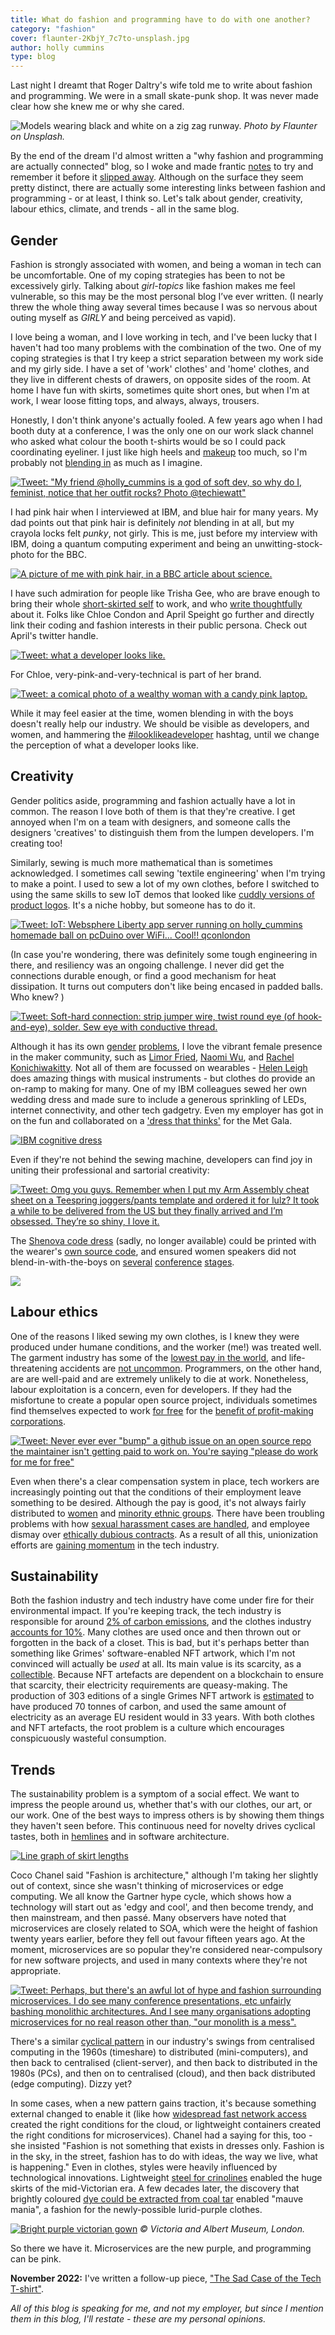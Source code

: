 ```yaml
---
title: What do fashion and programming have to do with one another?
category: "fashion"
cover: flaunter-2KbjY_7c7to-unsplash.jpg
author: holly cummins
type: blog
---
```


Last night I dreamt that Roger Daltry's wife told me to write about fashion and programming. We were in a small skate-punk shop. It was never made clear how she knew me or why she cared.

![Models wearing black and white on a zig zag runway.](flaunter-2KbjY_7c7to-unsplash.jpg)
_Photo by Flaunter on Unsplash._

By the end of the dream I'd almost written a "why fashion and programming are actually connected" blog, so I woke and made frantic [notes](https://owlcation.com/humanities/Novels-Inspired-by-Dreams) to try and remember it before it [slipped away](https://www.medicalnewstoday.com/articles/326421#Neurons-that-help-the-brain-actively-forget). Although
on the surface they seem pretty distinct, there are actually some interesting links between fashion and programming - or at least, I think so. Let's talk about gender, creativity, labour ethics, climate, and trends - all in the same blog.

## Gender

Fashion is strongly associated with women, and being a woman in tech can be uncomfortable. One of my coping strategies has been to not be excessively girly. Talking about _girl-topics_ like fashion makes me feel vulnerable, so this may be the most personal blog I’ve ever written. (I nearly threw the whole thing away several times because I was so nervous about outing myself as _GIRLY_ and being perceived as vapid).

I love being a woman, and I love working in tech, and I've been lucky that I haven't had too many problems with the combination of the two.
One of my coping strategies is that I try keep a strict separation between my work side and my girly side. I have a set of 'work' clothes' and 'home' clothes, and they live in different chests of drawers, on opposite sides of the room. At home I have fun with skirts, sometimes quite short ones, but when I'm at work, I wear loose fitting tops, and always, always, trousers.

Honestly, I don't think anyone's actually fooled. A few years ago
when I had booth duty at a conference, I was the only one on our work slack channel who asked what colour the booth t-shirts would be so I could pack coordinating eyeliner. I just like high heels and [makeup](https://www.theguardian.com/commentisfree/2021/mar/10/make-up-not-frivolous-allows-us-to-rebuild-ourselves) too much, so I'm probably not [blending in](https://link.springer.com/article/10.1007/s11199-019-01115-y) as much as I imagine.

[![Tweet: "My friend @holly_cummins is a god of soft dev, so why do I, feminist, notice that her outfit rocks? Photo @techiewatt"](siantweet.png)](https://twitter.com/siantownson/status/573466622846988289)

I had pink hair when I interviewed at IBM, and blue hair for many years. My dad points out that pink hair is definitely _not_ blending in at all, but my crayola locks felt _punky_, not girly.
This is me, just before my interview with IBM, doing a quantum computing experiment and being an unwitting-stock-photo for the BBC.

[![A picture of me with pink hair, in a BBC article about science.](hollybbc.png)](http://news.bbc.co.uk/1/hi/education/374507.stm)

I have such admiration for people like Trisha Gee, who are brave enough to bring their whole [short-skirted self](https://dzone.com/articles/should-you-notice-im-woman) to work, and who [write thoughtfully](https://trishagee.github.io/post/st_what_to_wear/) about it. Folks like Chloe Condon and April Speight go further and directly link their coding and fashion interests in their public persona. Check out April's twitter handle.

[![Tweet: what a developer looks like.](vogueandcodedevlookslike.png)](https://twitter.com/vogueandcode/status/1364241435466231810?s=20)

For Chloe, very-pink-and-very-technical is part of her brand.

[![Tweet: a comical photo of a wealthy woman with a candy pink laptop.](chloe-canon.png)](https://twitter.com/ChloeCondon/status/1366855558830067712)

While it may feel easier at the time, women blending in with the boys doesn't really help our industry. We should be visible as developers, and women, and hammering the [#ilooklikeadeveloper](https://twitter.com/search?q=%23ilooklikeadeveloper) hashtag, until we change the perception of what a developer looks like.

## Creativity

Gender politics aside, programming and fashion actually have a lot in common. The reason I love both of them is that they're creative. I get annoyed when I'm on a team with designers, and someone calls the designers 'creatives' to distinguish them from the lumpen developers. I'm creating too!

Similarly, sewing
is much more mathematical than is sometimes acknowledged. I sometimes call sewing 'textile engineering' when I'm trying to make a point. I used to sew a lot of my own clothes, before I switched to using the same skills to sew IoT demos that looked like [cuddly versions of product logos](https://github.com/holly-cummins/throwable-application-server). It's a niche hobby, but someone has to do it.

[![Tweet: IoT: Websphere Liberty app server running on holly_cummins homemade ball on pcDuino over WiFi... Cool!! qconlondon](homemadeball.png)](https://twitter.com/deonvaa/status/573456718048415744)

(In case you're wondering, there was definitely some tough engineering in there, and resiliency was an ongoing challenge. I never did get the connections durable enough, or find a
good mechanism for heat dissipation. It turns out computers don't like being encased in padded balls. Who knew? )

[![Tweet: Soft-hard connection: strip jumper wire, twist round eye (of hook-and-eye), solder. Sew eye with conductive thread.](softhardconnection.png)](https://twitter.com/holly_cummins/status/573389460613795840)

Although it has its own [gender](https://www.edsurge.com/news/2018-06-14-maker-culture-has-a-deeply-unsettling-gender-problem) [problems](https://en.wikipedia.org/wiki/Maker_culture#Gender), I love the vibrant female presence in the maker community, such as [Limor Fried](https://www.forbes.com/profile/limor-fried/?sh=7f03ada24ecc), [Naomi Wu](https://en.wikipedia.org/wiki/Naomi_Wu), and [Rachel Konichiwakitty](https://twitter.com/konichiwakitty). Not all of them are focussed on wearables - [Helen Leigh](https://twitter.com/helenleigh) does amazing things with musical instruments - but clothes do provide an on-ramp to making for many.
One of my IBM colleagues sewed her own wedding dress and made sure to include a generous sprinkling of LEDs, internet connectivity, and other tech gadgetry. Even my employer has got in on
the fun and collaborated on a ['dress that thinks'](https://www.ibm.com/watson/stories/ca-en/dress.html) for the Met Gala.

[![IBM cognitive dress](story_dress.jpg)](https://www.ibm.com/watson/stories/ca-en/dress.html)

Even if they're not behind the sewing machine,
developers can find joy in uniting their professional and sartorial creativity:

[![Tweet: Omg you guys. Remember when I put my Arm Assembly cheat sheet on a Teespring joggers/pants template and ordered it for lulz? It took a while to be delivered from the US but they finally arrived and I’m obsessed. They’re so shiny, I love it.](azeria-arm.png)](https://twitter.com/Fox0x01/status/1277962582851153923)

The [Shenova code dress](https://twitter.com/search?q=%40shenovafashion%20code%20dress&src=typed_query) (sadly, no longer available) could be printed with the wearer's [own
source code](https://shenovafashion.com/blogs/shenova-fashion/my-computer-code-dress-custom-orders-featuring-your-own-code), and ensured women speakers did not blend-in-with-the-boys on [several](https://twitter.com/ShenovaFashion/status/738385207238098945) [conference](https://shenovafashion.com/blogs/blog/123773319-women-in-tech-devon-lindsey-talks-open-source-software-communities-at-react-2016) [stages](https://twitter.com/MarieGMoe/status/691399241504296960).

[![](devon-shenova.png)](https://twitter.com/reactjs/status/702222725977239554)

## Labour ethics

One of the reasons I liked sewing my own clothes, is I knew they were produced under humane conditions, and the worker (me!) was treated well. The garment industry has some of the [lowest pay
in the world](https://www.vox.com/2018/2/27/17016704/living-wage-clothing-factories), and life-threatening accidents are [not uncommon](https://www.ilo.org/global/topics/geip/WCMS_614394/lang--en/index.htm). Programmers, on the other hand, are are well-paid and are extremely unlikely to die at work. Nonetheless, labour exploitation is a concern, even for developers. If they
had the misfortune to create a popular open source project, individuals sometimes find themselves expected to work [for free](https://www.ashedryden.com/blog/the-ethics-of-unpaid-labor-and-the-oss-community) for the [benefit of profit-making corporations](https://www.wired.com/story/altruism-open-source-fuels-web-businesses-love-to-exploit-it/).

[![Tweet: Never ever ever "bump" a github issue on an open source repo the maintainer isn't getting paid to work on. You're saying "please do work for me for free"](bump-issue.png)](https://twitter.com/penelope_zone/status/1302732113578528769)

Even when there's a clear compensation system in place, tech workers are increasingly pointing out that the conditions of their employment leave something to be desired. Although the pay is good, it's not always fairly distributed to [women](https://www.uk.mercer.com/our-thinking/the-gender-pay-gap-in-uk-tech-sector.html) and [minority ethnic groups](https://www.techrepublic.com/article/men-still-earn-more-than-women-whites-earn-twice-as-much-as-black-and-hispanic-colleagues/). There have been troubling problems with how [sexual harassment cases are handled](https://www.nytimes.com/2018/11/01/technology/google-walkout-sexual-harassment.html), and employee dismay over [ethically dubious contracts](https://www.washingtonpost.com/business/2019/07/12/no-tech-ice-protesters-demand-amazon-cut-ties-with-federal-immigration-enforcement/). As a result of all this, unionization efforts are [gaining momentum](https://www.washingtonpost.com/technology/2021/01/26/tech-unions-explainer/) in the tech industry.

## Sustainability

Both the fashion industry and tech industry have come under fire for their environmental impact. If you're keeping track, the tech industry is responsible for around [2% of carbon emissions](https://www.nature.com/articles/d41586-018-06610-y), and the clothes industry [accounts for 10%](https://www.worldbank.org/en/news/feature/2019/09/23/costo-moda-medio-ambiente). Many clothes are used once and then thrown out or forgotten in the back of a closet. This is bad, but it's perhaps better than something like Grimes' software-enabled NFT artwork, which I'm not convinced will actually be _used_ at all. Its main value is its scarcity, as a [collectible](https://www.theverge.com/22310188/nft-explainer-what-is-blockchain-crypto-art-faq). Because
NFT artefacts are dependent on a blockchain to ensure that scarcity, their electricity requirements are queasy-making. The production of 303 editions of a single Grimes NFT artwork is [estimated](https://www.theguardian.com/music/2021/mar/02/grimes-sells-digital-art-collection-non-fungible-tokens) to have produced 70 tonnes of carbon, and used the same amount of electricity as an average EU resident would in 33 years. With both clothes and NFT artefacts, the root problem is a culture which encourages conspicuously wasteful consumption.

## Trends

The sustainability problem is a symptom of a social effect. We want to impress the people around us, whether that's with our clothes, our art, or our work.
One of the best ways to impress others is by showing them things they haven't seen before. This continuous need for novelty drives cyclical tastes, both in [hemlines](https://ritholtz.com/2010/09/the-hemline-index/)
and in software architecture.

[![Line graph of skirt lengths](hemline-chart.png)](<https://commons.wikimedia.org/wiki/File:Hemline_(skirt_height)_overview_chart_1805-2005.svg>)

Coco Chanel said "Fashion is architecture," although I'm taking her slightly out
of context, since she wasn't thinking of microservices or edge computing. We all know the Gartner hype cycle, which shows how a technology will start out as
'edgy and cool', and then become trendy, and then mainstream, and then passé.
Many observers have noted that microservices are closely related to SOA, which were the height of fashion twenty years earlier, before they fell out favour fifteen years ago.
At the moment, microservices are so popular they're considered near-compulsory for new software projects, and used in many contexts where they're not appropriate.

[![Tweet: Perhaps, but there's an awful lot of hype and fashion surrounding microservices. I do see many conference presentations, etc unfairly bashing monolithic architectures. And I see many organisations adopting microservices for no real reason other than, "our monolith is a mess".](simon-brown-fashion.png)](https://twitter.com/simonbrown/status/1087371345904713730)

There's a similar [cyclical pattern](https://www.information-age.com/edge-computing-technology-cycle-distributed-centralised-123485675/) in our industry's swings from centralised computing in the 1960s (timeshare) to distributed (mini-computers), and then back to centralised (client-server), and then back to distributed in the 1980s (PCs), and then on to centralised (cloud), and then back distributed (edge computing).
Dizzy yet?

In some cases, when a new pattern gains traction, it's because something external changed to enable it (like how [widespread fast network access](https://softwareengineering.stackexchange.com/questions/171008/why-didnt-cloud-computing-offer-appear-earlier/171010) created the right conditions for the cloud, or lightweight containers created the right conditions for microservices). Chanel had a saying for this, too - she insisted "Fashion is not something that exists in dresses only. Fashion is in the sky, in the street, fashion has to do with ideas, the way we live, what is happening." Even in clothes, styles were heavily influenced by technological innovations. Lightweight [steel for crinolines](https://www.racked.com/2017/12/7/16717206/cage-crinoline-feminism-class) enabled the huge skirts of the mid-Victorian era. A few decades later, the discovery that brightly coloured [dye could be extracted from coal tar](https://fashionhistory.fitnyc.edu/aniline-dyes/)
enabled "mauve mania", a fashion for the newly-possible lurid-purple clothes.

[![Bright purple victorian gown](2017KE1116.jpg)](https://collections.vam.ac.uk/item/O122391/day-dress-unknown/)
_© Victoria and Albert Museum, London._

So there we have it. Microservices are the new purple, and programming can be pink.

**November 2022:** I've written a follow-up piece, ["The Sad Case of the Tech T-shirt"](/fashion-and-programming-ii/).

_All of this blog is speaking for me, and not my employer, but since I mention them in this blog, I'll restate - these are my personal opinions._
